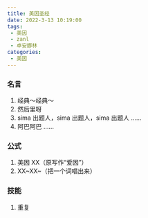 ```yaml
---
title: 美因圣经
date: 2022-3-13 10:19:00
tags:
 - 美因
 - zanl
 - 卓安娜林
categories:
 - 美因
---
```


<!-- more -->

### 名言
1. 经典～经典～
2. 然后里呀
3. sima 出题人，sima 出题人，sima 出题人 ……
4. 阿巴阿巴 ……

### 公式
1. 美因 XX（原写作“爱因”）
2. XX~XX~（把一个词唱出来）

### 技能
1. 重复
